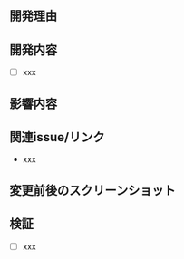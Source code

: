 ## 開発理由
<!-- 必須 -->
<!-- 開発した理由を簡潔に記載する。 -->

## 開発内容
<!-- 必須 -->
<!-- どのような開発をしたのか簡潔に記載する。 -->
- [ ] xxx

## 影響内容
<!-- 必須 -->
<!-- 開発によってどのような影響があるか、簡潔に記載する。 -->

## 関連issue/リンク
<!-- Pull Requestと関連するIssueリンクを記載する。 -->
- xxx

## 変更前後のスクリーンショット
<!-- 開発によってスクリーンショットが必要な場合は添付する。 -->

## 検証
<!-- 開発に伴い検証をした場合は、その内容を簡潔に記載する。 -->
- [ ] xxx
